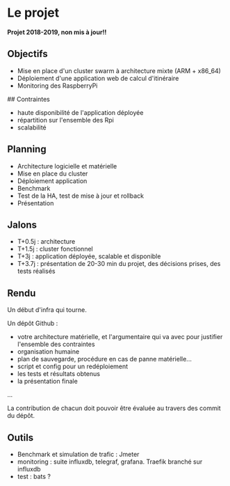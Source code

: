 # Le projet

**Projet 2018-2019, non mis à jour!!** 

## Objectifs

- Mise en place d'un cluster swarm à architecture mixte (ARM + x86_64)
- Déploiement d'une application web de calcul d'itinéraire
- Monitoring des RaspberryPi

## Contraintes

- haute disponibilité de l'application déployée
- répartition sur l'ensemble des Rpi
- scalabilité

## Planning

- Architecture logicielle et matérielle
- Mise en place du cluster
- Déploiement application
- Benchmark
- Test de la HA, test de mise à jour et rollback
- Présentation

## Jalons

- T+0.5j : architecture
- T+1.5j : cluster fonctionnel
- T+3j : application déployée, scalable et disponible
- T+3.7j : présentation de 20-30 min du projet, des décisions prises, des tests réalisés

## Rendu

Un début d'infra qui tourne.

Un dépôt Github :

- votre architecture matérielle, et l'argumentaire qui va avec pour justifier l'ensemble des contraintes
- organisation humaine
- plan de sauvegarde, procédure en cas de panne matérielle...
- script et config pour un redéploiement
- les tests et résultats obtenus
- la présentation finale

...

La contribution de chacun doit pouvoir être évaluée au travers des commit du dépôt.


## Outils

- Benchmark et simulation de trafic : Jmeter
- monitoring : suite influxdb, telegraf, grafana. Traefik branché sur influxdb
- test : bats ?
